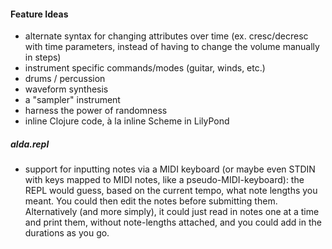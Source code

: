 #### Feature Ideas

- alternate syntax for changing attributes over time (ex. cresc/decresc with time parameters, instead of having to change the volume manually in steps)
- instrument specific commands/modes (guitar, winds, etc.)
- drums / percussion
- waveform synthesis
- a "sampler" instrument
- harness the power of randomness
- inline Clojure code, à la inline Scheme in LilyPond

##### alda.repl

- support for inputting notes via a MIDI keyboard (or maybe even STDIN with keys mapped to MIDI notes, like a pseudo-MIDI-keyboard): the REPL would guess, based on the current tempo, what note lengths you meant. You could then edit the notes before submitting them. Alternatively (and more simply), it could just read in notes one at a time and print them, without note-lengths attached, and you could add in the durations as you go.

